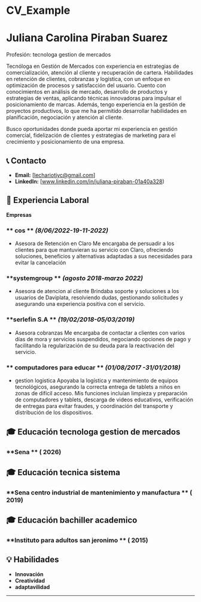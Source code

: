# CV_Example
# Juliana Carolina Piraban Suarez

 
Profesión:
tecnologa gestion de mercados

Tecnóloga en Gestión de Mercados con experiencia en estrategias de comercialización, atención al cliente y 
recuperación de cartera. Habilidades en retención de clientes, cobranzas y logística, con un enfoque 
en optimización de procesos y satisfacción del usuario.
Cuento con conocimientos en análisis de mercado, desarrollo de productos y 
estrategias de ventas, aplicando técnicas innovadoras para impulsar el
posicionamiento de marcas. Además, tengo experiencia en la gestión 
de proyectos productivos, lo que me ha permitido desarrollar 
habilidades en planificación, negociación y atención al cliente.

Busco oportunidades donde pueda aportar mi experiencia en gestión comercial, fidelización de clientes y estrategias de marketing para el crecimiento y posicionamiento de una empresa.

## 📞 Contacto  

- **Email:** [lechariotjyc@gmail.com]
- **LinkedIn:** [www.linkedin.com/in/juliana-piraban-01a40a328)

## 🏢 Experiencia Laboral
**Empresas**
### ** cos ** _(8/06/2022-19-11-2022)_
- Asesora de Retención en Claro
  Me encargaba de persuadir a los clientes para que mantuvieran su
  servicio con Claro, ofreciendo soluciones, beneficios y alternativas
   adaptadas a sus necesidades para evitar la cancelación
### **systemgroup ** _(agosto 2018-marzo 2022)_
- Asesora  de atencion al cliente 
 Brindaba soporte y soluciones a los usuarios de Daviplata, resolviendo
 dudas, gestionando solicitudes y asegurando una experiencia
 positiva con el servicio.
### **serlefin S.A ** _(19/02/2018-05/03/2019)_
- Asesora  cobranzas 
 Me encargaba de contactar a clientes con varios días de mora y
 servicios suspendidos, negociando
opciones de pago y facilitando la regularización
 de su deuda para la reactivación del servicio.
### ** computadores para educar ** _(01/08/2017 -31/01/2018)_
- gestion logistica
 Apoyaba la logística y mantenimiento de equipos tecnológicos, asegurando la correcta
  entrega de tablets a niños en zonas de difícil acceso. Mis funciones incluían limpieza
 y preparación de computadores y tablets, descarga de videos educativos, verificación
  de entregas para evitar fraudes, y coordinación del
 transporte y distribución de los dispositivos.
  

## 🎓 Educación  tecnologa gestion de mercados 
### **Sena ** ( 2026)
## 🎓 Educación  tecnica sistema  
### **Sena centro industrial  de mantenimiento y manufactura  ** ( 2019)
## 🎓 Educación  bachiller academico 
### **Instituto para adultos san jeronimo ** ( 2015)

## 💡 Habilidades
- **Innovación**
- **Creatividad**
- **adaptavilidad**

---


